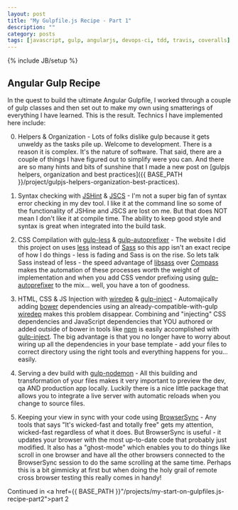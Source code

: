 ```yaml
---
layout: post
title: "My Gulpfile.js Recipe - Part 1"
description: ""
category: posts
tags: [javascript, gulp, angularjs, devops-ci, tdd, travis, coveralls]
---
```

{% include JB/setup %}

## Angular Gulp Recipe

In the quest to build the ultimate Angular Gulpfile, I worked through a couple of gulp classes and then set out to make my own using smatterings of everything I have learned. This is the result. Technics I have implemented here include:

0. Helpers & Organization - Lots of folks dislike gulp because it gets unweldy as the tasks pile up. Welcome to development. There is a reason it is complex. It's the nature of software. That said, there are a couple of things I have figured out to simplify were you can. And there are so many hints and bits of sunshine that I made a new post on [gulpjs helpers, organization and best practices]({{ BASE_PATH }}/project/gulpjs-helpers-organization-best-practices).

1. Syntax checking with [JSHint](https://github.com/spalger/gulp-jshint) & [JSCS](https://github.com/jscs-dev/gulp-jscs) - I'm not a super big fan of syntax error checking in my dev tool. I like it at the command line so some of the functionality of JSHine and JSCS are lost on me. But that does NOT mean I don't like it at compile time. The ability to keep good style and syntax is great when integrated into the build task. 

2. CSS Compilation with [gulp-less](https://www.npmjs.com/package/gulp-lessgulp) & [gulp-autoprefixer](https://www.npmjs.com/package/gulp-autoprefixer) - The website I did this project on uses [less](http://lesscss.org/) instead of [Sass](http://sass-lang.com/) so this app isn't an exact recipe of how I do things - less is fading and Sass is on the rise. So lets talk Sass instead of less - the speed advantage of [libsass](http://sass-lang.com/libsass) over [Compass](http://compass-style.org/) makes the automation of these processes worth the weight of implementation and when you add CSS vendor prefixing using [gulp-autoprefixer](https://www.npmjs.com/package/gulp-autoprefixer) to the mix... well, you have a ton of goodness.

3. HTML, CSS & JS Injection with [wiredep](https://www.npmjs.com/package/wiredep) & [gulp-inject](https://www.npmjs.com/package/gulp-inject) - Automajically adding [bower](http://bower.io/) dependencies using an already-compatible-with-gulp [wiredep](https://www.npmjs.com/package/wiredep) makes this problem disappear. Combining and "injecting" CSS dependencies and JavaScript dependencies that YOU authored or added outside of bower in tools like [npm](https://www.npmjs.com/) is easily accomplished with [gulp-inject](https://github.com/klei/gulp-inject). The big advantage is that you no longer have to worry about wiring up all the dependencies in your base template - add your files to correct directory using the right tools and everything happens for you... easily.

4. Serving a dev build with [gulp-nodemon](https://www.npmjs.com/package/gulp-nodemon) - All this building and transformation of your files makes it very important to preview the dev, qa AND production app locally. Luckily there is a nice little package that allows you to integrate a live server with automatic reloads when you change to source files. 

5. Keeping your view in sync with your code using [BrowserSync](https://www.browsersync.io/) - Any tools that says "It's wicked-fast and totally free" gets my attention, wicked-fast regardless of what it does. But BrowserSync is useful - it updates your browser with the most up-to-date code that probably just modified. It also has a "ghost-mode" which enables you to do things like scroll in one browser and have all the other browsers connected to the BrowserSync session to do the same scrolling at the same time. Perhaps this is a bit gimmicky at first but when doing the holy grail of remote cross browser testing this really comes in handy!

Continued in <a href={{ BASE_PATH }}"/projects/my-start-on-gulpfiles.js-recipe-part2">part 2</a>